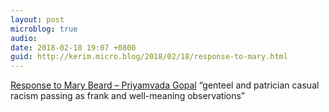 ```yaml
---
layout: post
microblog: true
audio: 
date: 2018-02-18 19:07 +0800
guid: http://kerim.micro.blog/2018/02/18/response-to-mary.html
---
```

[Response to Mary Beard – Priyamvada Gopal](https://medium.com/@zen.catgirl/response-to-mary-beard-91a6cf2f53b6) “genteel and patrician casual racism passing as frank and well-meaning observations”
